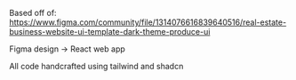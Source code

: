 Based off of: https://www.figma.com/community/file/1314076616839640516/real-estate-business-website-ui-template-dark-theme-produce-ui

Figma design -> React web app

All code handcrafted using tailwind and shadcn
